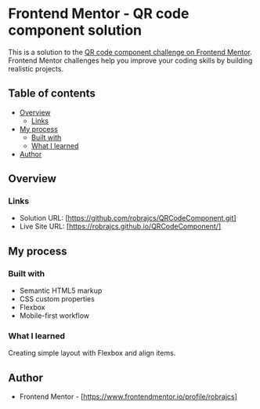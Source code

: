 # Frontend Mentor - QR code component solution

This is a solution to the [QR code component challenge on Frontend Mentor](https://www.frontendmentor.io/challenges/qr-code-component-iux_sIO_H). Frontend Mentor challenges help you improve your coding skills by building realistic projects. 

## Table of contents

- [Overview](#overview)
  - [Links](#links)
- [My process](#my-process)
  - [Built with](#built-with)
  - [What I learned](#what-i-learned)
- [Author](#author)


## Overview


### Links

- Solution URL: [https://github.com/robrajcs/QRCodeComponent.git]
- Live Site URL: [https://robrajcs.github.io/QRCodeComponent/]

## My process

### Built with

- Semantic HTML5 markup
- CSS custom properties
- Flexbox
- Mobile-first workflow


### What I learned

Creating simple layout with Flexbox and align items.


## Author

- Frontend Mentor - [https://www.frontendmentor.io/profile/robrajcs]
